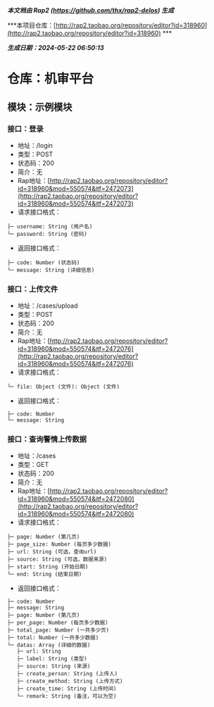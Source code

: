 ***本文档由 Rap2 (https://github.com/thx/rap2-delos) 生成***

***本项目仓库：[http://rap2.taobao.org/repository/editor?id=318960](http://rap2.taobao.org/repository/editor?id=318960) ***

***生成日期：2024-05-22 06:50:13***

# 仓库：机审平台
## 模块：示例模块
### 接口：登录
* 地址：/login
* 类型：POST
* 状态码：200
* 简介：无
* Rap地址：[http://rap2.taobao.org/repository/editor?id=318960&mod=550574&itf=2472073](http://rap2.taobao.org/repository/editor?id=318960&mod=550574&itf=2472073)
* 请求接口格式：

```
├─ username: String (用户名)
└─ password: String (密码)

```

* 返回接口格式：

```
├─ code: Number (状态码)
└─ message: String (详细信息)

```


### 接口：上传文件
* 地址：/cases/upload
* 类型：POST
* 状态码：200
* 简介：无
* Rap地址：[http://rap2.taobao.org/repository/editor?id=318960&mod=550574&itf=2472076](http://rap2.taobao.org/repository/editor?id=318960&mod=550574&itf=2472076)
* 请求接口格式：

```
└─ file: Object (文件): Object (文件)

```

* 返回接口格式：

```
├─ code: Number 
└─ message: String 

```


### 接口：查询警情上传数据
* 地址：/cases
* 类型：GET
* 状态码：200
* 简介：无
* Rap地址：[http://rap2.taobao.org/repository/editor?id=318960&mod=550574&itf=2472080](http://rap2.taobao.org/repository/editor?id=318960&mod=550574&itf=2472080)
* 请求接口格式：

```
├─ page: Number (第几页)
├─ page_size: Number (每页多少数据)
├─ url: String (可选，查询url)
├─ source: String (可选，数据来源)
├─ start: String (开始日期)
└─ end: String (结束日期)

```

* 返回接口格式：

```
├─ code: Number 
├─ message: String 
├─ page: Number (第几页)
├─ per_page: Number (每页多少数据)
├─ total_page: Number (一共多少页)
├─ total: Number (一共多少数据)
└─ datas: Array (详细的数据)
   ├─ url: String 
   ├─ label: String (类型)
   ├─ source: String (来源)
   ├─ create_person: String (上传人)
   ├─ create_method: String (上传方式)
   ├─ create_time: String (上传时间)
   └─ remark: String (备注，可以为空)

```